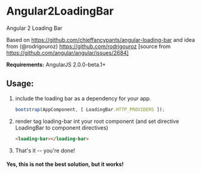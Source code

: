 # Angular2LoadingBar
Angular 2 Loading Bar

Based on https://github.com/chieffancypants/angular-loading-bar and idea from
(@rodrigouroz) https://github.com/rodrigouroz 
[source from https://github.com/angular/angular/issues/2684]

**Requirements:** AngularJS 2.0.0-beta.1+

## Usage:
1. include the loading bar as a dependency for your app.

    ```js
    bootstrap(AppComponent, [ LoadingBar.HTTP_PROVIDERS ]);
    ```

2. render tag loading-bar int your root component (and set directive LoadingBar to component directives)

    ```html
    <loading-bar></loading-bar>
    ```

3. That's it -- you're done!

#### Yes, this is not the best solution, but it works!